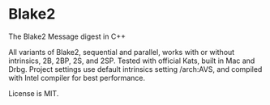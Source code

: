 # Blake2
The Blake2 Message digest in C++

All variants of Blake2, sequential and parallel, works with or without intrinsics, 2B, 2BP, 2S, and 2SP. Tested with official Kats, built in Mac and Drbg.
Project settings use default intrinsics setting /arch:AVS, and compiled with Intel compiler for best performance.

License is MIT.
